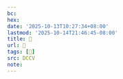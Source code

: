 ```yaml
---
bc:
hex:
date: '2025-10-13T10:27:34+08:00'
lastmod: '2025-10-14T21:46:45-08:00'
title: 􄴦
url: 􄴦
tags: [𦿂]
src: DCCV
note:
---
```


